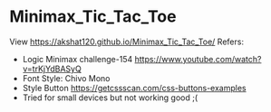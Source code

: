 # Minimax_Tic_Tac_Toe 
View https://akshat120.github.io/Minimax_Tic_Tac_Toe/
Refers:
- Logic Minimax challenge-154 https://www.youtube.com/watch?v=trKjYdBASyQ 
- Font Style: Chivo Mono 
- Style Button https://getcssscan.com/css-buttons-examples
- Tried for small devices but not working good ;(
